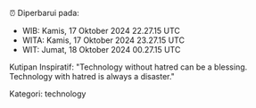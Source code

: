⏰ Diperbarui pada:
- WIB: Kamis, 17 Oktober 2024 22.27.15 UTC
- WITA: Kamis, 17 Oktober 2024 23.27.15 UTC
- WIT: Jumat, 18 Oktober 2024 00.27.15 UTC

Kutipan Inspiratif:
"Technology without hatred can be a blessing. Technology with hatred is always a disaster."


Kategori: technology

